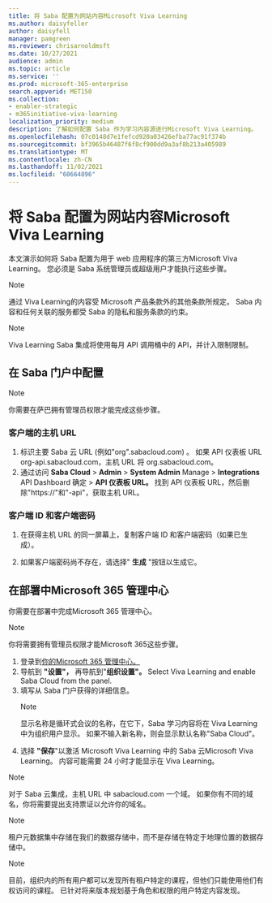 ```yaml
---
title: 将 Saba 配置为网站内容Microsoft Viva Learning
ms.author: daisyfeller
author: daisyfell
manager: pamgreen
ms.reviewer: chrisarnoldmsft
ms.date: 10/27/2021
audience: admin
ms.topic: article
ms.service: ''
ms.prod: microsoft-365-enterprise
search.appverid: MET150
ms.collection:
- enabler-strategic
- m365initiative-viva-learning
localization_priority: medium
description: 了解如何配置 Saba 作为学习内容源进行Microsoft Viva Learning。
ms.openlocfilehash: 07c0148d7e1fefcd920a03426efba77ac91f374b
ms.sourcegitcommit: bf3965b46487f6f8cf900dd9a3af8b213a405989
ms.translationtype: MT
ms.contentlocale: zh-CN
ms.lasthandoff: 11/02/2021
ms.locfileid: "60664896"
---
```

# <a name="configure-saba-as-a-content-source-for-microsoft-viva-learning"></a>将 Saba 配置为网站内容Microsoft Viva Learning

本文演示如何将 Saba 配置为用于 web 应用程序的第三方Microsoft Viva Learning。 您必须是 Saba 系统管理员或超级用户才能执行这些步骤。

>[!NOTE]
>通过 Viva Learning的内容受 Microsoft 产品条款外的其他条款所规定。 Saba 内容和任何关联的服务都受 Saba 的隐私和服务条款的约束。

>[!NOTE]
>Viva Learning Saba 集成将使用每月 API 调用桶中的 API，并计入限制限制。

## <a name="configure-in-your-saba-portal"></a>在 Saba 门户中配置

>[!NOTE]
>你需要在萨巴拥有管理员权限才能完成这些步骤。

### <a name="clients-host-url"></a>客户端的主机 URL

1. 标识主要 Saba 云 URL (例如"org".sabacloud.com) 。 如果 API 仪表板 URL org-api.sabacloud.com，主机 URL 将 org.sabacloud.com。
2. 通过访问 **Saba Cloud**  >  **Admin**  >  **System Admin** Manage  >  **Integrations** API Dashboard 确定  >  **API 仪表板 URL。** 找到 API 仪表板 URL，然后删除"https://"和"-api"，获取主机 URL。

### <a name="client-id-and-client-secret"></a>客户端 ID 和客户端密码

1. 在获得主机 URL 的同一屏幕上，复制客户端 ID 和客户端密码（如果已生成）。

2. 如果客户端密码尚不存在，请选择" **生成** "按钮以生成它。

## <a name="configure-in-your-microsoft-365-admin-center"></a>在部署中Microsoft 365 管理中心

你需要在部署中完成Microsoft 365 管理中心。

>[!NOTE]
>你将需要拥有管理员权限才能Microsoft 365这些步骤。

1. 登录到[你的Microsoft 365 管理中心。](https://admin.microsoft.com)
2. 导航到 **"设置"，** 再导航到"**组织设置"。** Select Viva Learning and enable Saba Cloud from the panel.
3. 填写从 Saba 门户获得的详细信息。
    >[!NOTE]
    >显示名称是循环式会议的名称，在它下，Saba 学习内容将在 Viva Learning 中为组织用户显示。 如果不输入新名称，则会显示默认名称"Saba Cloud"。
4. 选择 **"保存**"以激活 Microsoft Viva Learning 中的 Saba 云Microsoft Viva Learning。 内容可能需要 24 小时才能显示在 Viva Learning。

> [!Note]
> 对于 Saba 云集成，主机 URL 中 sabacloud.com 一个域。 如果你有不同的域名，你将需要提出支持票证以允许你的域名。

>[!NOTE]
>租户元数据集中存储在我们的数据存储中，而不是存储在特定于地理位置的数据存储中。

>[!NOTE]
>目前，组织内的所有用户都可以发现所有租户特定的课程，但他们只能使用他们有权访问的课程。 已针对将来版本规划基于角色和权限的用户特定内容发现。
